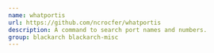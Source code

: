 ```yaml
---
name: whatportis
url: https://github.com/ncrocfer/whatportis
description: A command to search port names and numbers.
group: blackarch blackarch-misc
---
```


